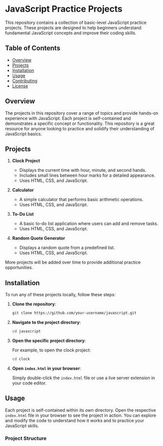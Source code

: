 # JavaScript Practice Projects

This repository contains a collection of basic-level JavaScript practice projects. These projects are designed to help beginners understand fundamental JavaScript concepts and improve their coding skills.

## Table of Contents

- [Overview](#overview)
- [Projects](#projects)
- [Installation](#installation)
- [Usage](#usage)
- [Contributing](#contributing)
- [License](#license)

## Overview

The projects in this repository cover a range of topics and provide hands-on experience with JavaScript. Each project is self-contained and demonstrates a specific concept or functionality. This repository is a great resource for anyone looking to practice and solidify their understanding of JavaScript basics.

## Projects

1. **Clock Project**
   - Displays the current time with hour, minute, and second hands.
   - Includes small lines between hour marks for a detailed appearance.
   - Uses HTML, CSS, and JavaScript.

2. **Calculator**
   - A simple calculator that performs basic arithmetic operations.
   - Uses HTML, CSS, and JavaScript.

3. **To-Do List**
   - A basic to-do list application where users can add and remove tasks.
   - Uses HTML, CSS, and JavaScript.

4. **Random Quote Generator**
   - Displays a random quote from a predefined list.
   - Uses HTML, CSS, and JavaScript.

More projects will be added over time to provide additional practice opportunities.

## Installation

To run any of these projects locally, follow these steps:

1. **Clone the repository**:

    ```bash
    git clone https://github.com/your-username/javascript.git
    ```

2. **Navigate to the project directory**:

    ```bash
    cd javascript
    ```

3. **Open the specific project directory**:

    For example, to open the clock project:

    ```bash
    cd clock
    ```

4. **Open `index.html` in your browser**:

    Simply double-click the `index.html` file or use a live server extension in your code editor.

## Usage

Each project is self-contained within its own directory. Open the respective `index.html` file in your browser to see the project in action. You can explore and modify the code to understand how it works and to practice your JavaScript skills.

### Project Structure

